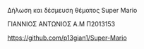 Δήλωση και δέσμευση θέματος
Super Mario

ΓΙΑΝΝΙΟΣ ΑΝΤΩΝΙΟΣ
Α.Μ Π2013153

https://github.com/p13gian1/Super-Mario
